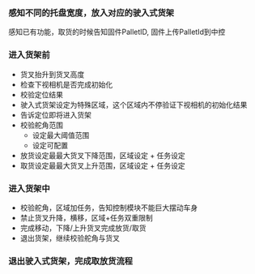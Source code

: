 ### 感知不同的托盘宽度，放入对应的驶入式货架
感知已有功能，取货的时候告知固件PalletID, 固件上传PalletId到中控
### 进入货架前
- 货叉抬升到货叉高度
- 检查下视相机是否完成初始化
- 校验定位结果
- 驶入式货架设定为特殊区域，这个区域内不停验证下视相机的初始化结果
- 告诉定位即将进入货架
- 校验舵角范围
    - 设定最大阈值范围
    - 设定可配置
- 放货设定最最大货叉下降范围，区域设定 + 任务设定
- 取货设定最最大货叉上升范围，区域设定 + 任务设定
### 进入货架中
- 校验舵角，区域加任务，告知控制模块不能巨大摆动车身
- 禁止货叉升降，横移，区域+任务双重限制
- 完成移动，下降/上升货叉完成放货/取货
- 退出货架，继续校验舵角与货叉
### 退出驶入式货架，完成取放货流程



